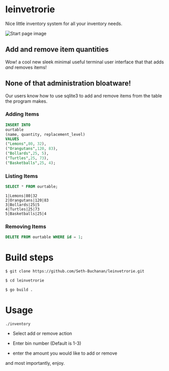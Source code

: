 # leinvetrorie
Nice little inventory system for all your inventory needs.

![Start page image](https://github.com/Seth-Buchanan/leinvetrorie/blob/2145383ffb1b569fc1424eb5d06c0bf5e3f664be/start.png?raw=true)

## Add and remove item quantities 
Wow! a cool new sleek minimal useful terminal user interface that that adds *and* removes items!

## None of that administration bloatware!
Our users know how to use sqlite3 to add and remove items from the table the program makes.

### Adding Items
```SQL
INSERT INTO 
ourtable
(name, quantity, replacement_level) 
VALUES
("Lemons",80, 32),
("Orangutans",120, 83),
("Bollards",25, 5),
("Turtles",25, 73),
("Basketballs",25, 4);
```

### Listing Items
```SQL
SELECT * FROM ourtable;
```
```
1|Lemons|80|32
2|Orangutans|120|83
3|Bollards|25|5
4|Turtles|25|73
5|Basketballs|25|4
```

### Removing Items
```SQL
DELETE FROM ourtable WHERE id = 1;
```

# Build steps

``` bash
$ git clone https://github.com/Seth-Buchanan/leinvetrorie.git

$ cd leinvetrorie

$ go build .
```

# Usage
``` bash 
./inventory
```

* Select add or remove action

* Enter bin number (Default is 1-3)

* enter the amount you would like to add or remove

and most importantly, enjoy.
